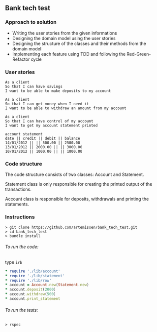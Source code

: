 ## Bank tech test

### Approach to solution
- Writing the user stories from the given informations
- Designing the domain model using the user stories
- Designing the structure of the classes and their methods from the domain model
- Implementing each feature using TDD and following the Red-Green-Refactor cycle

### User stories

```
As a client
So that I can have savings
I want to be able to make deposits to my account

As a client
So that I can get money when I need it
I want to be able to withdraw an amount from my account

As a client
So that I can have control of my account
I want to get my account statement printed

account statement
date || credit || debit || balance
14/01/2012 || || 500.00 || 2500.00
13/01/2012 || 2000.00 || || 3000.00
10/01/2012 || 1000.00 || || 1000.00

```

### Code structure

The code structure consists of two classes: Account and Statement.

Statement class is only responsible for creating the printed output of the transactions.

Account class is responsible for deposits, withdrawals and printing the statements.

### Instructions
```
> git clone https://github.com/artemisxen/bank_tech_test.git
> cd bank_tech_test
> bundle install
```

###### To run the code:
type ```irb```
```ruby
* require './lib/account'
* require './lib/statement'
* require './lib/row'
* account = Account.new(Statement.new)
* account.deposit(2000)
* account.withdraw(500)
* account.print_statement
```
###### To run the tests:
```
> rspec
```
